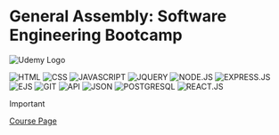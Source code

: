 # General Assembly: Software Engineering Bootcamp

![Udemy Logo](https://keystoneacademic-res.cloudinary.com/image/upload/c_limit,w_640/dpr_auto/f_auto/q_auto/v1/element/23/233241_233202_CMYK-Red-Black_Small_GeneralAssembly-Stacked.png)

![HTML](https://img.shields.io/badge/html-orange?style=plastic)
![CSS](https://img.shields.io/badge/css-blue?style=plastic)
![JAVASCRIPT](https://img.shields.io/badge/javascript-yellow?style=plastic)
![JQUERY](https://img.shields.io/badge/jquery-navy?style=plastic)
![NODE.JS](https://img.shields.io/badge/node.js-green?style=plastic)
![EXPRESS.JS](https://img.shields.io/badge/express.js-black?style=plastic)
![EJS](https://img.shields.io/badge/ejs-maroon?style=plastic)
![GIT](https://img.shields.io/badge/git-orange?style=plastic)
![API](https://img.shields.io/badge/api-brown?style=plastic)
![JSON](https://img.shields.io/badge/json-purple?style=plastic)
![POSTGRESQL](https://img.shields.io/badge/postgres-blue?style=plastic)
![REACT.JS](https://img.shields.io/badge/react.js-cyan?style=plastic)

> [!IMPORTANT]
>
> [Course Page](https://generalassemb.ly/students/courses/software-engineering-bootcamp)
